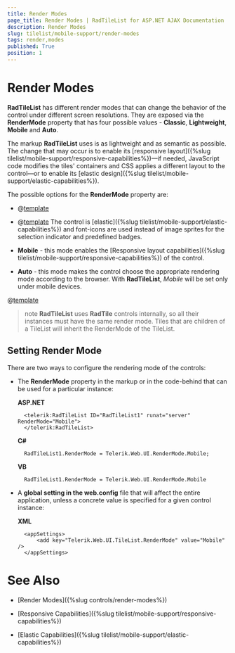 ```yaml
---
title: Render Modes
page_title: Render Modes | RadTileList for ASP.NET AJAX Documentation
description: Render Modes
slug: tilelist/mobile-support/render-modes
tags: render,modes
published: True
position: 1
---
```


# Render Modes

**RadTileList** has different render modes that can change the behavior of the control under different screen resolutions.	They are exposed via the **RenderMode** property that has four possible values - **Classic**, **Lightweight**, **Mobile** and **Auto**.

The markup **RadTileList** uses is as lightweight and as semantic as possible. The change that may occur is to enable its	[responsive layout]({%slug tilelist/mobile-support/responsive-capabilities%})—if needed, JavaScript code modifies the tiles' containers and CSS	applies a different layout to the control—or to enable its [elastic design]({%slug tilelist/mobile-support/elastic-capabilities%}).

The possible options for the **RenderMode** property are:

* @[template](/_templates/common/render-mode.md#classic-desc)

* @[template](/_templates/common/render-mode.md#lightweight-desc) Тhe control is [elastic]({%slug tilelist/mobile-support/elastic-capabilities%}) and font-icons are used instead of image sprites for the selection indicator and predefined badges.

* **Mobile** - this mode enables the [Responsive layout capabilities]({%slug tilelist/mobile-support/responsive-capabilities%}) of the control.

* **Auto** - this mode makes the control choose the appropriate rendering mode according to the browser. With **RadTileList**, *Mobile* will be set only under mobile devices.

@[template](/_templates/common/render-mode.md#do-not-mix-modes-all "control: RadTileList")

>note **RadTileList** uses **RadTile** controls internally, so all their instances must have the same render mode. Tiles that are children of a TileList will inherit the RenderMode of the TileList.


## Setting Render Mode

There are two ways to configure the rendering mode of the controls:

* The **RenderMode** property in the markup or in the code-behind that can be used for a particular instance:

	__ASP.NET__

		<telerik:RadTileList ID="RadTileList1" runat="server" RenderMode="Mobile">
		</telerik:RadTileList>


	__C#__

		RadTileList1.RenderMode = Telerik.Web.UI.RenderMode.Mobile;

	__VB__

		RadTileList1.RenderMode = Telerik.Web.UI.RenderMode.Mobile



* A **global setting in the web.config** file that will affect the entire application, unless a concrete value is specified for a given control instance:

	__XML__

		<appSettings>
			<add key="Telerik.Web.UI.TileList.RenderMode" value="Mobile" />
		</appSettings>




# See Also

* [Render Modes]({%slug controls/render-modes%})

* [Responsive Capabilities]({%slug tilelist/mobile-support/responsive-capabilities%})

* [Elastic Capabilities]({%slug tilelist/mobile-support/elastic-capabilities%})
